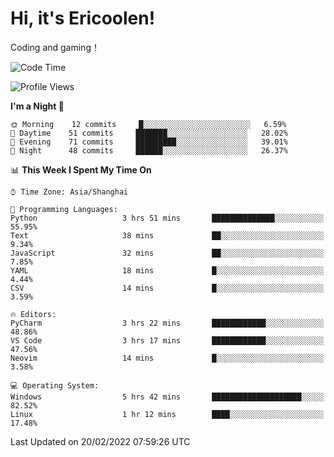 # Hi, it's Ericoolen!
Coding and gaming！

<!--START_SECTION:waka-->
![Code Time](http://img.shields.io/badge/Code%20Time-182%20hrs%207%20mins-blue)

![Profile Views](http://img.shields.io/badge/Profile%20Views-3-blue)

**I'm a Night 🦉** 

```text
🌞 Morning    12 commits     █░░░░░░░░░░░░░░░░░░░░░░░░   6.59% 
🌆 Daytime    51 commits     ███████░░░░░░░░░░░░░░░░░░   28.02% 
🌃 Evening    71 commits     █████████░░░░░░░░░░░░░░░░   39.01% 
🌙 Night      48 commits     ██████░░░░░░░░░░░░░░░░░░░   26.37%

```


📊 **This Week I Spent My Time On** 

```text
⌚︎ Time Zone: Asia/Shanghai

💬 Programming Languages: 
Python                   3 hrs 51 mins       ██████████████░░░░░░░░░░░   55.95% 
Text                     38 mins             ██░░░░░░░░░░░░░░░░░░░░░░░   9.34% 
JavaScript               32 mins             ██░░░░░░░░░░░░░░░░░░░░░░░   7.85% 
YAML                     18 mins             █░░░░░░░░░░░░░░░░░░░░░░░░   4.44% 
CSV                      14 mins             █░░░░░░░░░░░░░░░░░░░░░░░░   3.59%

🔥 Editors: 
PyCharm                  3 hrs 22 mins       ████████████░░░░░░░░░░░░░   48.86% 
VS Code                  3 hrs 17 mins       ████████████░░░░░░░░░░░░░   47.56% 
Neovim                   14 mins             █░░░░░░░░░░░░░░░░░░░░░░░░   3.58%

💻 Operating System: 
Windows                  5 hrs 42 mins       ████████████████████░░░░░   82.52% 
Linux                    1 hr 12 mins        ████░░░░░░░░░░░░░░░░░░░░░   17.48%

```


 Last Updated on 20/02/2022 07:59:26 UTC
<!--END_SECTION:waka-->

